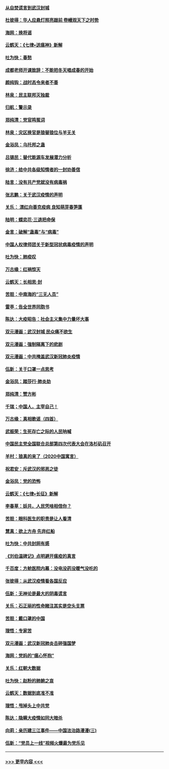 #### [从自焚谎言到武汉封城](../pages/nsc993/n11875621.md?t=02180302) 
#### [杜彼得：华人应悬灯照亮跟前 卷幔观天下之时势](../pages/nsc993/n11874822.md?t=02180302) 
#### [海网：换将谣](../pages/nsc993/n11873712.md?t=02180302) 
#### [云鹤天：《七律▪送瘟神》新解](../pages/nsc993/n11873598.md?t=02180302) 
#### [吐为快：春愁](../pages/nsc993/n11872801.md?t=02180302) 
#### [成都老师开课致辞：不能把冬天唱成春的开始](../pages/nsc993/n11872653.md?t=02180302) 
#### [颜纯钩：战时态令来者不善](../pages/nsc993/n11872011.md?t=02180302) 
#### [林泉：民主联邦灭独裁](../pages/nsc993/n11870998.md?t=02180302) 
#### [归航：警示录](../pages/nsc993/n11870963.md?t=02180302) 
#### [郑纯清：党官鸣冤词](../pages/nsc993/n11870938.md?t=02180302) 
#### [林泉：灾区换官是狼替狼位与羊无关](../pages/nsc993/n11870896.md?t=02180302) 
#### [金浴凤：乌托邦之蛊](../pages/nsc993/n11870879.md?t=02180302) 
#### [吕锡民：替代能源车发展潜力分析](../pages/nsc993/n11870656.md?t=02180302) 
#### [徐济：给中共各级知情者的一封劝善信](../pages/nsc993/n11868561.md?t=02180302) 
#### [陆言：没有共产党就没有病毒祸](../pages/nsc993/n11868232.md?t=02180302) 
#### [张志鹏：关于武汉疫情的声明](../pages/nsc993/n11867182.md?t=02180302) 
#### [关乐： 漂红向善克疫病 良知萌芽春笋蓬](../pages/nsc993/n11865710.md?t=02180302) 
#### [陆明：蝶恋花‧三退把命保](../pages/nsc993/n11865673.md?t=02180302) 
#### [金言：破解“蛊毒”与“病毒”](../pages/nsc993/n11864103.md?t=02180302) 
#### [中国人权律师团关于新型冠状病毒疫情的声明](../pages/nsc993/n11864249.md?t=02180302) 
#### [吐为快：肺疫叹](../pages/nsc993/n11864027.md?t=02180302) 
#### [万古缘：红祸惊天](../pages/nsc993/n11864079.md?t=02180302) 
#### [云鹤天：长相思‧封](../pages/nsc993/n11864006.md?t=02180302) 
#### [苦胆：中南海的“三无人员”](../pages/nsc993/n11862997.md?t=02180302) 
#### [雷亭：告全世界同胞书](../pages/nsc993/n11862572.md?t=02180302) 
#### [陈达：大疫昭告：社会主义集中力量坏大事](../pages/nsc993/n11859419.md?t=02180302) 
#### [双元漫画：武汉封城 民众痛不欲生](../pages/nsc993/n11859287.md?t=02180302) 
#### [双元漫画：强制隔离下的悲剧](../pages/nsc993/n11859244.md?t=02180302) 
#### [双元漫画：中共掩盖武汉新冠肺炎疫情](../pages/nsc993/n11858249.md?t=02180302) 
#### [伍新：关于口罩一点思考](../pages/nsc993/n11859195.md?t=02180302) 
#### [金浴凤：踏莎行‧肺炎劫](../pages/nsc993/n11858227.md?t=02180302) 
#### [郑纯清：赞方彬](../pages/nsc993/n11856803.md?t=02180302) 
#### [千瑞；中国人，主宰自己！](../pages/nsc993/n11856793.md?t=02180302) 
#### [万古缘：真相歌谣（四首）](../pages/nsc993/n11856263.md?t=02180302) 
#### [武振荣：生死存亡之际的人民呐喊](../pages/nsc993/n11856256.md?t=02180302) 
#### [中国民主党全国联合总部第四次代表大会在洛杉矶召开](../pages/nsc993/n11856344.md?t=02180302) 
#### [羊村：狼真的来了（2020中国寓言）](../pages/nsc993/n11856229.md?t=02180302) 
#### [祝君安：斥武汉的邪恶之徒](../pages/nsc993/n11855861.md?t=02180302) 
#### [金浴凤：党的恐怖](../pages/nsc993/n11855849.md?t=02180302) 
#### [云鹤天：《七律▪长征》新解](../pages/nsc993/n11855479.md?t=02180302) 
#### [李春草：妖共，人民凭啥相信你？](../pages/nsc993/n11855196.md?t=02180302) 
#### [苦胆：眼科医生的职责是让人看清](../pages/nsc993/n11853840.md?t=02180302) 
#### [慧真：欲上方舟 先弃红船](../pages/nsc993/n11853483.md?t=02180302) 
#### [吐为快：中共封网有感](../pages/nsc993/n11852575.md?t=02180302) 
#### [《刘伯温碑记》点明避开瘟疫的真言](../pages/nsc993/n11852128.md?t=02180302) 
#### [千百度：方舱医院内幕：没电没药没暖气没吃的](../pages/nsc993/n11850211.md?t=02180302) 
#### [张彼得：从武汉疫情看各国反应](../pages/nsc993/n11850102.md?t=02180302) 
#### [伍新：无神论是最大的阴毒谎言](../pages/nsc993/n11846129.md?t=02180302) 
#### [关乐：石正丽的性命赌注其实是空头支票](../pages/nsc993/n11846109.md?t=02180302) 
#### [苦胆：戴口罩的中国](../pages/nsc993/n11845576.md?t=02180302) 
#### [理悟：专家苦](../pages/nsc993/n11845564.md?t=02180302) 
#### [双元漫画：武汉新冠肺炎击碎强国梦](../pages/nsc993/n11843320.md?t=02180302) 
#### [海网：党妈的“瘟心怀抱”](../pages/nsc993/n11840740.md?t=02180302) 
#### [关乐：红朝大数据](../pages/nsc993/n11840675.md?t=02180302) 
#### [吐为快：赵粉的肺腑之哀](../pages/nsc993/n11840618.md?t=02180302) 
#### [云鹤天：数据到底准不准](../pages/nsc993/n11840325.md?t=02180302) 
#### [理悟：甩掉头上中共党](../pages/nsc993/n11838826.md?t=02180302) 
#### [陈达：隐瞒大疫情如同大暗杀](../pages/nsc993/n11838771.md?t=02180302) 
#### [向莉：亲历建三江事件——中国法治路漫漫(三)](../pages/nsc993/n11831825.md?t=02180302) 
#### [伍新：“党员上一线”视频火爆最为党乐见](../pages/nsc993/n11838200.md?t=02180302) 

----
#### [ >>> 更早内容 <<< ](../indexes/nsc993-earlier.md)

